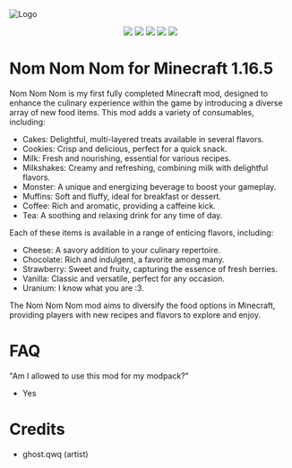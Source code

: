 <img alt="Logo" src="https://github.com/user-attachments/assets/756c8529-4048-4e77-9ada-02aa7b8e6d47">

<p align="center">
    <a href="https://discord.gg/https://discord.com/invite/E2Bp7GtcaA"><img src="https://img.shields.io/discord/1060607505186684978?logo=Discord&colorA=1e1e2e&colorB=a6e3a1&style=for-the-badge"></a>
    <a href="https://modrinth.com/mod/nom-nom-nom"><img src="https://img.shields.io/modrinth/dt/GFsG4tda?logo=Modrinth&colorA=1e1e2e&colorB=a6e3a1&style=for-the-badge"></a>
    <a href="https://www.curseforge.com/minecraft/mc-mods/nom-nom-nom"><img src="https://img.shields.io/curseforge/dt/1082554?logo=Curseforge&colorA=1e1e2e&colorB=fab387&style=for-the-badge"></a>
    <a href="https://github.com/Justus0405/nom-nom-nom/blob/forge-1.16.5/LICENSE"><img src="https://img.shields.io/github/license/Justus0405/nom-nom-nom?logo=Github&colorA=1e1e2e&colorB=f9e2af&style=for-the-badge"></a>
    <a href="https://github.com/Justus0405/nom-nom-nom/releases"><img src="https://img.shields.io/github/v/release/justus0405/nom-nom-nom?logo=Github&colorA=1e1e2e&colorB=cdd6f4&style=for-the-badge"></a>
</p>

# Nom Nom Nom for Minecraft 1.16.5

Nom Nom Nom is my first fully completed Minecraft mod, designed to enhance the culinary experience within the game by introducing a diverse array of new food items. This mod adds a variety of consumables, including:

 - Cakes: Delightful, multi-layered treats available in several flavors.
 - Cookies: Crisp and delicious, perfect for a quick snack.
 - Milk: Fresh and nourishing, essential for various recipes.
 - Milkshakes: Creamy and refreshing, combining milk with delightful flavors.
 - Monster: A unique and energizing beverage to boost your gameplay.
 - Muffins: Soft and fluffy, ideal for breakfast or dessert.
 - Coffee: Rich and aromatic, providing a caffeine kick.
 - Tea: A soothing and relaxing drink for any time of day.

Each of these items is available in a range of enticing flavors, including:

 - Cheese: A savory addition to your culinary repertoire.
 - Chocolate: Rich and indulgent, a favorite among many.
 - Strawberry: Sweet and fruity, capturing the essence of fresh berries.
 - Vanilla: Classic and versatile, perfect for any occasion.
 - Uranium: I know what you are :3.

The Nom Nom Nom mod aims to diversify the food options in Minecraft, providing players with new recipes and flavors to explore and enjoy.

# FAQ

"Am I allowed to use this mod for my modpack?"
 - Yes


# Credits

 - ghost.qwq (artist)
